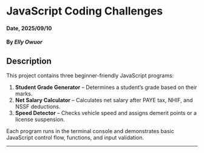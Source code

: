 # JavaScript Coding Challenges

#### Date, 2025/09/10

#### By *Elly Owuor*

## Description
This project contains three beginner-friendly JavaScript programs:
1. **Student Grade Generator** – Determines a student’s grade based on their marks.
2. **Net Salary Calculator** – Calculates net salary after PAYE tax, NHIF, and NSSF deductions.
3. **Speed Detector** – Checks vehicle speed and assigns demerit points or a license suspension.

Each program runs in the terminal console and demonstrates basic JavaScript control flow, functions, and input validation.

---

